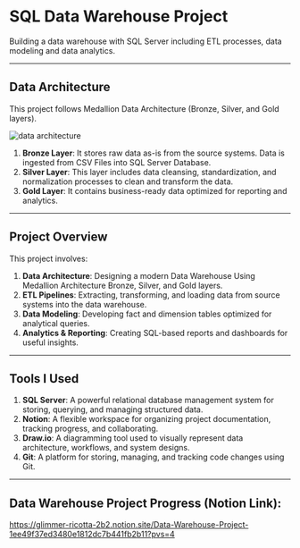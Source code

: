 # SQL Data Warehouse Project
Building a data warehouse with SQL Server including ETL processes, data modeling and data analytics.

---

## Data Architecture
This project follows Medallion Data Architecture (Bronze, Silver, and Gold layers).

![data architecture](https://github.com/user-attachments/assets/184a426c-2f6e-46c3-a5d7-5de0cf1f2fa6)

1. **Bronze Layer**: It stores raw data as-is from the source systems. Data is ingested from CSV Files into SQL Server Database.
2. **Silver Layer**: This layer includes data cleansing, standardization, and normalization processes to clean and transform the data.
3. **Gold Layer**: It contains business-ready data optimized for reporting and analytics.

---

## Project Overview
This project involves:

1. **Data Architecture**: Designing a modern Data Warehouse Using Medallion Architecture Bronze, Silver, and Gold layers.
2. **ETL Pipelines**: Extracting, transforming, and loading data from source systems into the data warehouse.
3. **Data Modeling**: Developing fact and dimension tables optimized for analytical queries.
4. **Analytics & Reporting**: Creating SQL-based reports and dashboards for useful insights.

---

## Tools I Used

1. **SQL Server**: A powerful relational database management system for storing, querying, and managing structured data.
2. **Notion**: A flexible workspace for organizing project documentation, tracking progress, and collaborating.
3. **Draw.io**: A diagramming tool used to visually represent data architecture, workflows, and system designs.
4. **Git**: A platform for storing, managing, and tracking code changes using Git.

---

## Data Warehouse Project Progress (Notion Link):
https://glimmer-ricotta-2b2.notion.site/Data-Warehouse-Project-1ee49f37ed3480e1812dc7b441fb2b11?pvs=4
